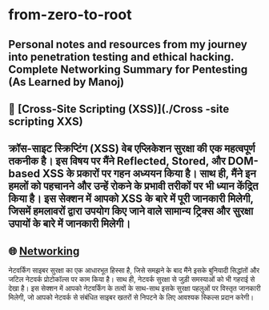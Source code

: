 # from-zero-to-root
Personal notes and resources from my journey into penetration testing and ethical hacking.
Complete Networking Summary for Pentesting (As Learned by Manoj)
- 
## 🔐 [Cross-Site Scripting (XSS)](./Cross -site scripting XXS)
क्रॉस-साइट स्क्रिप्टिंग (XSS) वेब एप्लिकेशन सुरक्षा की एक महत्वपूर्ण तकनीक है। इस विषय पर मैंने Reflected, Stored, और DOM-based XSS के प्रकारों पर गहन अध्ययन किया है। साथ ही, मैंने इन हमलों को पहचानने और उन्हें रोकने के प्रभावी तरीकों पर भी ध्यान केंद्रित किया है। इस सेक्शन में आपको XSS के बारे में पूरी जानकारी मिलेगी, जिसमें हमलावरों द्वारा उपयोग किए जाने वाले सामान्य ट्रिक्स और सुरक्षा उपायों के बारे में जानकारी मिलेगी।
- 
## 🌐 [Networking](./Networking)  
नेटवर्किंग साइबर सुरक्षा का एक आधारभूत हिस्सा है, जिसे समझने के बाद मैंने इसके बुनियादी सिद्धांतों और जटिल नेटवर्क प्रोटोकॉल्स पर काम किया है। साथ ही, नेटवर्क सुरक्षा से जुड़ी समस्याओं को भी गहराई से देखा है। इस सेक्शन में आपको नेटवर्किंग के तत्वों के साथ-साथ इसके सुरक्षा पहलुओं पर विस्तृत जानकारी मिलेगी, जो आपको नेटवर्क से संबंधित साइबर खतरों से निपटने के लिए आवश्यक स्किल्स प्रदान करेगी।

